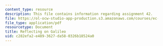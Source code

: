 ```yaml
---
content_type: resource
description: This file contains information regarding assignment 42.
file: https://ol-ocw-studio-app-production.s3.amazonaws.com/courses/ec-050-recreate-experiments-from-history-inform-the-future-from-the-past-galileo-january-iap-2010/c282efa2e4893627da580326b18524a0_MITEC_050IAP10_assn42.pdf
file_type: application/pdf
resourcetype: Document
title: Reflecting on Galileo
uid: c282efa2-e489-3627-da58-0326b18524a0
---
```

